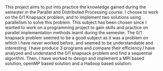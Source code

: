 This project aims to put into practice the knowledge gained during the semester in the Parallel and Distributed Processing course. I choose to work on the 0/1 Knapsack problem, and to implement two solutions using parallelism to solve this problem. This subject has been chosen since I wanted to work on a programming project to gain skills and practice on parallel implementation methods learnt during the semester. The 0/1 knapsack problem seemed to be a good subject as it was a problem on which I have never worked before, and seemed to be understandable and interesting. I have produce 3 programs and compare their efficiency.I have analyzed and understand the 0/1 knapsack problem and find a sequential algorithm. Then, I have worked to design and implement a MPI based solution, openMP based solution and a Hadoop based solution.
